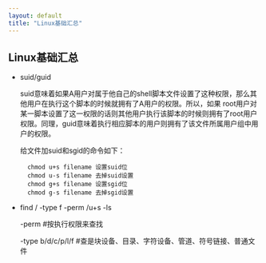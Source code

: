 ```yaml
---
layout: default
title: "Linux基础汇总"
---
```


## Linux基础汇总


* suid/guid

	suid意味着如果A用户对属于他自己的shell脚本文件设置了这种权限，那么其他用户在执行这个脚本的时候就拥有了A用户的权限。所以，如果 root用户对某一脚本设置了这一权限的话则其他用户执行该脚本的时候则拥有了root用户权限。同理，guid意味着执行相应脚本的用户则拥有了该文件所属用户组中用户的权限。

	给文件加suid和sgid的命令如下：

	    chmod u+s filename 设置suid位
	    chmod u-s filename 去掉suid设置
	    chmod g+s filename 设置sgid位
	    chmod g-s filename 去掉sgid设置

* find / -type f -perm /u+s -ls

	-perm #按执行权限来查找

	-type b/d/c/p/l/f #查是块设备、目录、字符设备、管道、符号链接、普通文件

